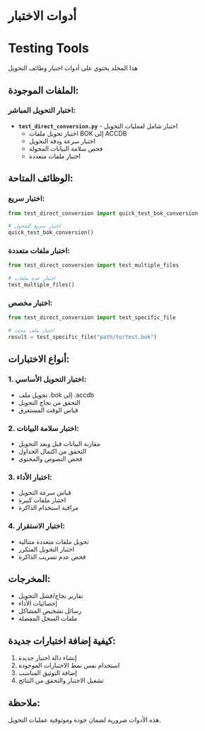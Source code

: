 # أدوات الاختبار
# Testing Tools

هذا المجلد يحتوي على أدوات اختبار وظائف التحويل

## الملفات الموجودة:

### اختبار التحويل المباشر:
- **`test_direct_conversion.py`** - اختبار شامل لعمليات التحويل
  - اختبار تحويل ملفات BOK إلى ACCDB
  - اختبار سرعة ودقة التحويل
  - فحص سلامة البيانات المحولة
  - اختبار ملفات متعددة

## الوظائف المتاحة:

### اختبار سريع:
```python
from test_direct_conversion import quick_test_bok_conversion

# اختبار سريع للمحول
quick_test_bok_conversion()
```

### اختبار ملفات متعددة:
```python
from test_direct_conversion import test_multiple_files

# اختبار عدة ملفات
test_multiple_files()
```

### اختبار مخصص:
```python
from test_direct_conversion import test_specific_file

# اختبار ملف محدد
result = test_specific_file("path/to/test.bok")
```

## أنواع الاختبارات:

### 1. اختبار التحويل الأساسي:
- تحويل ملف .bok إلى .accdb
- التحقق من نجاح التحويل
- قياس الوقت المستغرق

### 2. اختبار سلامة البيانات:
- مقارنة البيانات قبل وبعد التحويل
- التحقق من اكتمال الجداول
- فحص النصوص والمحتوى

### 3. اختبار الأداء:
- قياس سرعة التحويل
- اختبار ملفات كبيرة
- مراقبة استخدام الذاكرة

### 4. اختبار الاستقرار:
- تحويل ملفات متعددة متتالية
- اختبار التحويل المتكرر
- فحص عدم تسريب الذاكرة

## المخرجات:
- تقارير نجاح/فشل التحويل
- إحصائيات الأداء
- رسائل تشخيص المشاكل
- ملفات السجل المفصلة

## كيفية إضافة اختبارات جديدة:
1. إنشاء دالة اختبار جديدة
2. استخدام نفس نمط الاختبارات الموجودة
3. إضافة التوثيق المناسب
4. تشغيل الاختبار والتحقق من النتائج

## ملاحظة:
هذه الأدوات ضرورية لضمان جودة وموثوقية عمليات التحويل.
